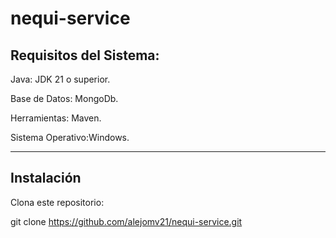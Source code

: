 # nequi-service
## Requisitos del Sistema:

Java: JDK 21 o superior.

Base de Datos: MongoDb.

Herramientas: Maven.

Sistema Operativo:Windows.
________________________________________________________________________
## Instalación
Clona este repositorio:

git clone https://github.com/alejomv21/nequi-service.git
